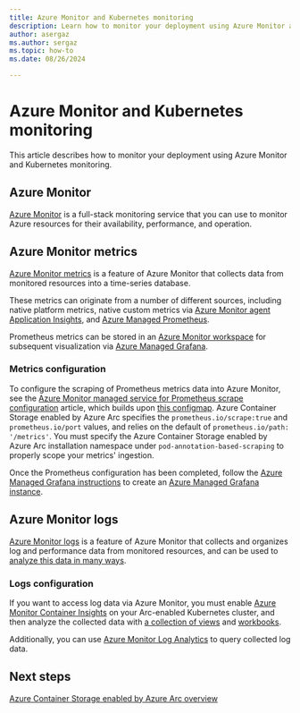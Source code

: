 ```yaml
---
title: Azure Monitor and Kubernetes monitoring
description: Learn how to monitor your deployment using Azure Monitor and Kubernetes monitoring in Azure Container Storage enabled by Azure Arc.
author: asergaz
ms.author: sergaz
ms.topic: how-to
ms.date: 08/26/2024

---
```


# Azure Monitor and Kubernetes monitoring

This article describes how to monitor your deployment using Azure Monitor and Kubernetes monitoring.

## Azure Monitor

[Azure Monitor](/azure/azure-monitor/essentials/monitor-azure-resource) is a full-stack monitoring service that you can use to monitor Azure resources for their availability, performance, and operation.

## Azure Monitor metrics

[Azure Monitor metrics](/azure/azure-monitor/essentials/data-platform-metrics) is a feature of Azure Monitor that collects data from monitored resources into a time-series database.

These metrics can originate from a number of different sources, including native platform metrics, native custom metrics via [Azure Monitor agent Application Insights](/azure/azure-monitor/insights/insights-overview), and [Azure Managed Prometheus](/azure/azure-monitor/essentials/prometheus-metrics-overview).

Prometheus metrics can be stored in an [Azure Monitor workspace](/azure/azure-monitor/essentials/azure-monitor-workspace-overview) for subsequent visualization via [Azure Managed Grafana](/azure/managed-grafana/overview).

### Metrics configuration

To configure the scraping of Prometheus metrics data into Azure Monitor, see the [Azure Monitor managed service for Prometheus scrape configuration](/azure/azure-monitor/containers/prometheus-metrics-scrape-configuration#enable-pod-annotation-based-scraping) article, which builds upon [this configmap](https://aka.ms/azureprometheus-addon-settings-configmap). Azure Container Storage enabled by Azure Arc specifies the `prometheus.io/scrape:true` and `prometheus.io/port` values, and relies on the default of `prometheus.io/path: '/metrics'`. You must specify the Azure Container Storage enabled by Azure Arc installation namespace under `pod-annotation-based-scraping` to properly scope your metrics' ingestion.

Once the Prometheus configuration has been completed, follow the [Azure Managed Grafana instructions](/azure/managed-grafana/overview) to create an [Azure Managed Grafana instance](/azure/managed-grafana/quickstart-managed-grafana-portal).

## Azure Monitor logs

[Azure Monitor logs](/azure/azure-monitor/logs/data-platform-logs) is a feature of Azure Monitor that collects and organizes log and performance data from monitored resources, and can be used to [analyze this data in many ways](/azure/azure-monitor/logs/data-platform-logs#what-can-you-do-with-azure-monitor-logs).

### Logs configuration

If you want to access log data via Azure Monitor, you must enable [Azure Monitor Container Insights](/azure/azure-monitor/containers/container-insights-overview) on your Arc-enabled Kubernetes cluster, and then analyze the collected data with [a collection of views](/azure/azure-monitor/containers/container-insights-analyze) and [workbooks](/azure/azure-monitor/containers/container-insights-reports).

Additionally, you can use [Azure Monitor Log Analytics](/azure/azure-monitor/logs/log-analytics-tutorial) to query collected log data.

## Next steps

[Azure Container Storage enabled by Azure Arc overview](overview.md)
